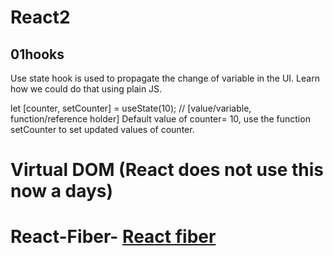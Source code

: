 # React2

## 01hooks
Use state hook is used to propagate the change of variable in the UI.
Learn how we could do that using plain JS.

let [counter, setCounter] = useState(10);  // [value/variable, function/reference holder]
Default value of counter= 10, use the function setCounter to set updated values of counter.

# Virtual DOM (React does not use this now a days)


# React-Fiber- <a href="https://github.com/acdlite/react-fiber-architecture"> React fiber</a>
